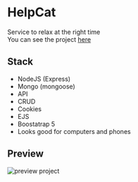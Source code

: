 # HelpCat
Service to relax at the right time  
You can see the project <a href="https://cat2help.herokuapp.com/" target="_blank">here</a>

## Stack
- NodeJS (Express)
- Mongo (mongoose)
- API
- CRUD
- Cookies
- EJS
- Boostatrap 5
- Looks good for computers and phones

## Preview
![preview project](https://i2.piccy.info/i9/398a93878f834bedc1c6e5ad6e1fa816/1645503717/20150/1459340/photo_2022_02_22_06_21_29.jpg)

